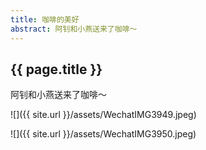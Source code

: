 ```yaml
---
title: 咖啡的美好
abstract: 阿钊和小燕送来了咖啡～
---
```


## {{ page.title }}

阿钊和小燕送来了咖啡～

![]({{ site.url }}/assets/WechatIMG3949.jpeg)

![]({{ site.url }}/assets/WechatIMG3950.jpeg)
